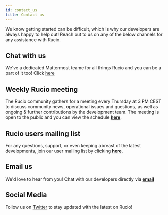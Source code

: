 ```yaml
---
id: contact_us
title: Contact us
---
```


We know getting started can be difficult, which is why
our developers are always happy to help out! Reach out
to us on any of the below channels for any assistance
with Rucio.

## Chat with us

We've a dedicated Mattermost teame for all things Rucio and you can be a part of
it too! Click [here](mattermost.md)

## Weekly Rucio meeting

The Rucio community gathers for a meeting every Thursday at 3 PM CEST to discuss 
community news, operational issues and questions, as well as ongoing & further
contributions by the development team. The meeting is open to the public
and you can view the schedule [__here__](https://indico.cern.ch/category/10588/).

## Rucio users mailing list

For any questions, support, or even keeping abreast of
the latest developments, join our user mailing list by
clicking [__here__](https://groups.google.com/forum/#!forum/rucio-users).

## Email us

We'd love to hear from you! Chat with our developers
directly via [__email__](mailto:rucio-dev@cern.ch)

## Social Media

Follow us on [Twitter](https://twitter.com/RucioData) to stay updated
with the latest on Rucio!
